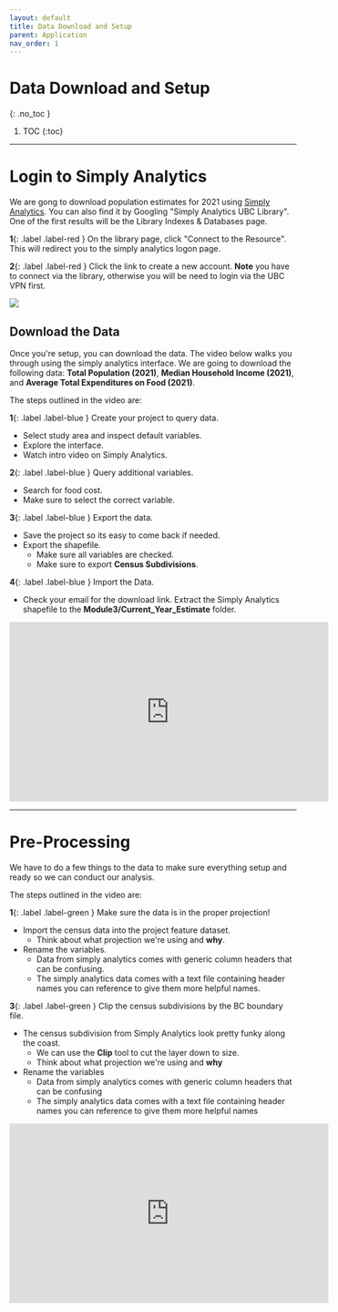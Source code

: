 ```yaml
---
layout: default
title: Data Download and Setup 
parent: Application
nav_order: 1
---
```


# Data Download and Setup
{: .no_toc }

1. TOC
{:toc}

---


# Login to Simply Analytics

We are gong to download population estimates for 2021 using [Simply Analytics](https://resources.library.ubc.ca/page.php?id=1044).  You can also find it by Googling "Simply Analytics UBC Library".  One of the first results will be the Library Indexes & Databases page.

**1**{: .label .label-red } On the library page, click "Connect to the Resource".  This will redirect you to the simply analytics logon page.  

**2**{: .label .label-red } Click the link to create a new account.  **Note** you have to connect via the library, otherwise you will be need to login via the UBC VPN first.

<img src="content/images/connect.png">

## Download the Data

Once you're setup, you can download the data.  The video below walks you through using the simply analytics interface.  We are going to download the following data: **Total Population (2021)**, **Median Household Income (2021)**, and **Average Total Expenditures on Food (2021)**.  

The steps outlined in the video are:

**1**{: .label .label-blue } Create your project to query data.

* Select study area and inspect default variables.
* Explore the interface.
* Watch intro video on Simply Analytics.

**2**{: .label .label-blue } Query additional variables.

* Search for food cost.
* Make sure to select the correct variable.

**3**{: .label .label-blue } Export the data.

* Save the project so its easy to come back if needed.
* Export the shapefile.
	* Make sure all variables are checked.
	* Make sure to export **Census Subdivisions**.


**4**{: .label .label-blue } Import the Data.

* Check your email for the download link.  Extract the Simply Analytics shapefile to the **Module3/Current_Year_Estimate** folder.


<iframe width="560" height="315" src="https://www.youtube.com/embed/eEtLTafGxbM" title="YouTube video player" frameborder="0" allow="accelerometer; autoplay; clipboard-write; encrypted-media; gyroscope; picture-in-picture" allowfullscreen></iframe>

<!-- 
### QA1

Simply Analytics allows you to download data about businesses locations. [T/F]

### WA1

Do you think this kind of information (locations of restaurants, groceries, etc.) might be helpful when studying the cost of food in a region?
 -->

---

# Pre-Processing

We have to do a few things to the data to make sure everything setup and ready so we can conduct our analysis.

The steps outlined in the video are:

**1**{: .label .label-green } Make sure the data is in the proper projection!

* Import the census data into the project feature dataset.
	* Think about what projection we're using and **why**.
* Rename the variables.
	* Data from simply analytics comes with generic column headers that can be confusing.
	* The simply analytics data comes with a text file containing header names you can reference to give them more helpful names.


**3**{: .label .label-green } Clip the census subdivisions by the BC boundary file.

* The census subdivision from Simply Analytics look pretty funky along the coast.
	* We can use the **Clip** tool to cut the layer down to size.
	* Think about what projection we're using and **why**
* Rename the variables
	* Data from simply analytics comes with generic column headers that can be confusing
	* The simply analytics data comes with a text file containing header names you can reference to give them more helpful names

<iframe width="560" height="315" src="https://www.youtube.com/embed/YRm8Bv958gw" title="YouTube video player" frameborder="0" allow="accelerometer; autoplay; clipboard-write; encrypted-media; gyroscope; picture-in-picture" allowfullscreen></iframe>

<!-- 
### QA2

We used the clip tool to ensure we don't  ____ population density in the coastal Subdivisions.

### WA2

Which projection did are choose for the feature dataset?  Why did I choose this projection?

 -->

